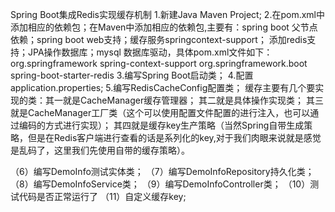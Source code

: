 Spring Boot集成Redis实现缓存机制
    1.新建Java Maven Project;
    2.在pom.xml中添加相应的依赖包；在Maven中添加相应的依赖包,主要有：spring boot 父节点依赖；spring boot web支持；缓存服务springcontext-support；
    添加redis支持；JPA操作数据库；mysql 数据库驱动，具体pom.xml文件如下：
  	<!--
          包含支持UI模版（Velocity，FreeMarker，JasperReports），
          邮件服务，
          脚本服务(JRuby)，
          缓存Cache（EHCache），
          任务计划Scheduling（uartz）。
  	-->
	  <dependency>
	      <groupId>org.springframework</groupId>
	       <artifactId>spring-context-support</artifactId>
	  </dependency>
	  <!-- 添加redis支持-->
	  <dependency>
	      <groupId>org.springframework.boot</groupId>
	       <artifactId>spring-boot-starter-redis</artifactId>
	  </dependency>
    3.编写Spring Boot启动类；
    4.配置application.properties;
    5.编写RedisCacheConfig配置类；
缓存主要有几个要实现的类：其一就是CacheManager缓存管理器； 其二就是具体操作实现类； 其三就是CacheManager工厂类（这个可以使用配置文件配置的进行注入，也可以通过编码的方式进行实现）；
其四就是缓存key生产策略（当然Spring自带生成策略，但是在Redis客户端进行查看的话是系列化的key,对于我们肉眼来说就是感觉是乱码了，这里我们先使用自带的缓存策略）。

（6）编写DemoInfo测试实体类；
（7）编写DemoInfoRepository持久化类；
（8）编写DemoInfoService类；
（9）编写DemoInfoController类；
（10）测试代码是否正常运行了
（11）自定义缓存key;
